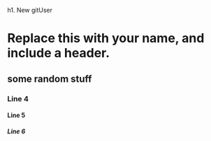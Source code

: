 h1. New gitUser
# Replace this with your name, and include a header.
## some random stuff
### Line 4
#### Line 5 
##### Line 6
